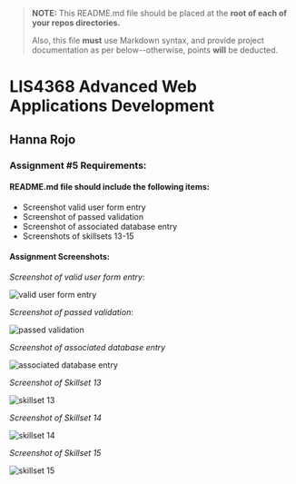 > **NOTE:** This README.md file should be placed at the **root of each of your repos directories.**
>
>Also, this file **must** use Markdown syntax, and provide project documentation as per below--otherwise, points **will** be deducted.
>

# LIS4368 Advanced Web Applications Development

## Hanna Rojo

### Assignment #5 Requirements:

#### README.md file should include the following items:

- Screenshot valid user form entry
- Screenshot of passed validation
- Screenshot of associated database entry
- Screenshots of skillsets 13-15

>

#### Assignment Screenshots:

*Screenshot of valid user form entry*:

![valid user form entry](https://bitbucket.org/hsr21a726/lis4368/raw/55c468bb6057a4a6b84d99d7456af9089342b2fb/A5/formEntry.png)

*Screenshot of passed validation*:

![passed validation](https://bitbucket.org/hsr21a726/lis4368/raw/55c468bb6057a4a6b84d99d7456af9089342b2fb/A5/passedValidation.png)

*Screenshot of associated database entry*

![associated database entry](https://bitbucket.org/hsr21a726/lis4368/raw/55c468bb6057a4a6b84d99d7456af9089342b2fb/A5/updatedData.png)

*Screenshot of Skillset 13*

![skillset 13](https://bitbucket.org/hsr21a726/lis4368/raw/55c468bb6057a4a6b84d99d7456af9089342b2fb/A5/q13.png)

*Screenshot of Skillset 14*

![skillset 14](https://bitbucket.org/hsr21a726/lis4368/raw/55c468bb6057a4a6b84d99d7456af9089342b2fb/A5/q14.png)

*Screenshot of Skillset 15*

![skillset 15](https://bitbucket.org/hsr21a726/lis4368/raw/55c468bb6057a4a6b84d99d7456af9089342b2fb/A5/q15.png)

